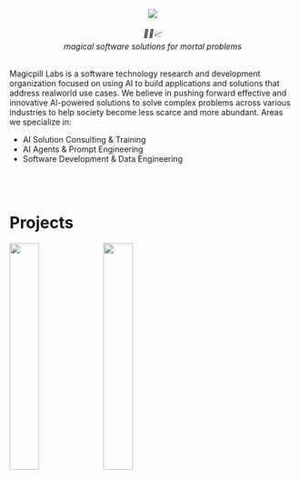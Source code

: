 <p align="center">
    <img src="https://github.com/magicpill-labs/.github/assets/10929547/516e86a0-6bb8-4273-b59e-9b2ed4b19dc2" />
    <br />
    <br />
    <i>
    🤖💊📈 
    </i>
    <br>
    <i>
    magical software solutions for mortal problems   
    </i>
    <br />
</p>
<br>
Magicpill Labs is a software technology research and development organization focused on using AI to build applications and solutions that address realworld use cases. We believe in pushing forward effective and innovative AI-powered solutions to solve complex problems across various industries to help society become less scarce and more abundant. Areas we specialize in:

- AI Solution Consulting & Training
- AI Agents & Prompt Engineering
- Software Development & Data Engineering


<br>
<br>

# Projects
<p float="left">
    <img src="https://github.com/magicpill-labs/.github/assets/10929547/3f20f814-d113-46b3-8b03-fc6c56f7af6d" width="32%"/>
    <img src="https://github.com/magicpill-labs/.github/assets/10929547/b6f2051c-a82f-463b-a551-d033459dfa38" width="32%" />
</p>
